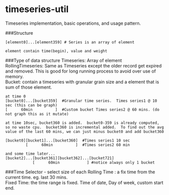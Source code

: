 timeseries-util
===============
Timeseries implementation, basic operations, and usage pattern.

###Structure
```
[element0]...[element359] # Series is an array of element

element contain time(begin), value and weight
```

###Type of data structure
Timeseries: Array of element  
RollingTimeseries: Same as Timeseries except the older record get expired and removed.  This is good for long running process to avoid over use of memory.  
Bucket: contain a timeseries with granular grain size and a element that is sum of those element.  
```
at time 0
[bucket0]...[bucket359]  #Granular time series.  Times series1 @ 10 sec (this can be graph)
[      60min          ]  #Custom bucket Times series2 @ 60 mins. (do not graph this as it mutate)

at time 10sec, bucket360 is added.  bucket0-359 is already computed, so no waste cpu.  bucket360 is incremental added.  To find out the avg value of the last 60 mins, we can just minus bucket0 and add bucket360

[bucket0][bucket1]...[bucket360]  #Times series1 10 sec
         [      60min          ]  #Times series2 60 min

and some time later...
[bucket2]...[bucket361][bucket362]...[bucket721]
            [      60min            ] #notice always only 1 bucket
```



###Time Selector - select size of each 
Rolling Time : a fix time from the current time. eg. last 30 mins.   
Fixed Time: the time range is fixed. Time of date, Day of week, custom start end.  

